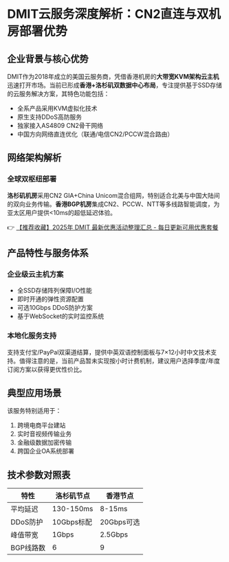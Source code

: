 # DMIT云服务深度解析：CN2直连与双机房部署优势

## 企业背景与核心优势
DMIT作为2018年成立的美国云服务商，凭借香港机房的**大带宽KVM架构云主机**迅速打开市场。当前已形成**香港+洛杉矶双数据中心布局**，专注提供基于SSD存储的云服务解决方案，其特色功能包括：

- 全系产品采用KVM虚拟化技术
- 原生支持DDoS高防服务
- 独家接入AS4809 CN2骨干网络
- 中国方向网络直连优化（联通/电信CN2/PCCW混合路由）

## 网络架构解析
### 全球双枢纽部署
**洛杉矶机房**采用CN2 GIA+China Unicom混合组网，特别适合北美与中国大陆间的双向业务传输。**香港BGP机房**集成CN2、PCCW、NTT等多线路智能调度，为亚太区用户提供<10ms的超低延迟体验。

👉 [【推荐收藏】2025年 DMIT 最新优惠活动整理汇总 - 每日更新可用优惠套餐](https://bit.ly/dmit_coupon)

## 产品特性与服务体系
### 企业级云主机方案
- 全SSD存储阵列保障I/O性能
- 即时开通的弹性资源配置
- 可选10Gbps DDoS防护方案
- 基于WebSocket的实时监控系统

### 本地化服务支持
支持支付宝/PayPal双渠道结算，提供中英双语控制面板与7×12小时中文技术支持。值得注意的是，当前产品暂未实现按小时计费机制，建议用户选择季度/年度订阅方案以获得更优性价比。

## 典型应用场景
该服务特别适用于：
1. 跨境电商平台建站
2. 实时音视频传输业务
3. 金融级数据加密传输
4. 跨国企业OA系统部署

## 技术参数对照表
| 特性        | 洛杉矶节点 | 香港节点  |
|-------------|------------|-----------|
| 平均延迟    | 130-150ms  | 8-15ms    | 
| DDoS防护    | 10Gbps标配 | 20Gbps可选|
| 峰值带宽    | 1Gbps      | 2.5Gbps   |
| BGP线路数   | 6          | 9         |